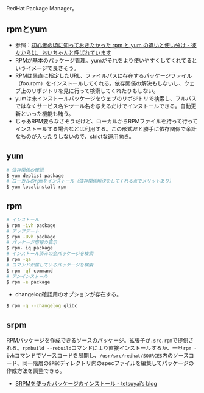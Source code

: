 RedHat Package Manager。

rpmとyum
----

* 参照：[初心者の頃に知っておきたかった rpm と yum の違いと使い分け - 彼女からは、おいちゃんと呼ばれています](http://blog.inouetakuya.info/entry/20111006/1317900802)
* RPMが基本のパッケージ管理。yumがそれをより使いやすくしてくれてるというイメージで良さそう。
* RPMは愚直に指定したURL、ファイルパスに存在するパッケージファイル（foo.rpm）をインストールしてくれる。依存関係の解決もしないし、ウェブ上のリポジトリを見に行って検索してくれたりもしない。
* yumは未インストールパッケージをウェブのリポジトリで検索し、フルパスではなくサービス名やツール名を与えるだけでインストールできる。自動更新といった機能も賄う。
* じゃあRPM要らなさそうだけど、ローカルからRPMファイルを持って行ってインストールする場合などは利用する。この形式だと勝手に依存関係で余計なものが入ったりしないので、strictな運用向き。

yum
----

```bash
# 依存関係の確認
$ yum deplist package
# ローカルのrpmをインストール（依存関係解決をしてくれる点でメリットあり）
$ yum localinstall rpm
```

rpm
----

```bash
# インストール
$ rpm -ivh package
# アップデート
$ rpm -Uvh package
# パッケージ情報の表示
$ rpm- iq package
# インストール済みの全パッケージを検索
$ rpm -qa
# コマンドが属しているパッケージを検索
$ rpm -qf command
# アンインストール
$ rpm -e package
```

* changelog確認用のオプションが存在する。

```bash
$ rpm -q --changelog glibc
```

srpm
----

RPMパッケージを作成できるソースのパッケージ。拡張子が`.src.rpm`で提供される。`rpmbuild --rebuild`コマンドにより直接インストールするか、一旦`rpm -ivh`コマンドでソースコードを展開し、`/usr/src/redhat/SOURCES`内のソースコード、同一階層の`SPEC`ディレクトリ内のspecファイルを編集してパッケージの作成方法を調整できる。

* [SRPMを使ったパッケージのインストール - tetsuyai’s blog](http://tetsuyai.hatenablog.com/entry/20120106/1325839318)